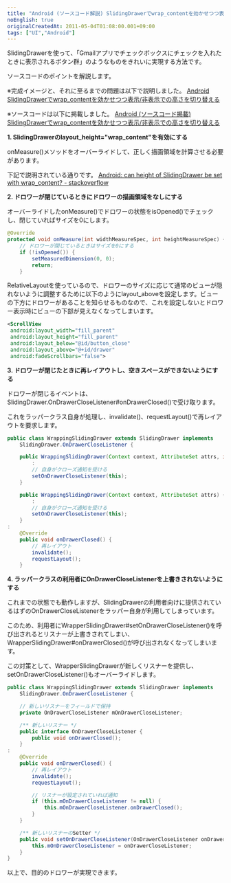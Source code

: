 ```yaml
---
title: "Android (ソースコード解説) SlidingDrawerでwrap_contentを効かせつつ表示/非表示での高さを切り替える"
noEnglish: true
originalCreatedAt: 2011-05-04T01:08:00.001+09:00
tags: ["UI","Android"]
---
```

SlidingDrawerを使って、「Gmailアプリでチェックボックスにチェックを入れたときに表示されるボタン群」のようなものをきれいに実現する方法です。

ソースコードのポイントを解説します。
<!--more-->
※完成イメージと、それに至るまでの問題は以下で説明しました。
[Android SlidingDrawerでwrap\_contentを効かせつつ表示/非表示での高さを切り替える](/ja/post/2011/05/android-slidingdrawerwrapcontent/)

※ソースコードは以下に掲載しました。
[Android (ソースコード掲載) SlidingDrawerでwrap\_contentを効かせつつ表示/非表示での高さを切り替える](/ja/post/2011/05/android-slidingdrawerwrapcontent_04/)

**1\. SlidingDrawerのlayout\_height="wrap\_content"を有効にする**

onMeasure()メソッドをオーバーライドして、正しく描画領域を計算させる必要があります。

下記で説明されている通りです。
[Android: can height of SlidingDrawer be set with wrap\_content? - stackoverflow](http://stackoverflow.com/questions/3654492/android-can-height-of-slidingdrawer-be-set-with-wrap-content/4265553#4265553)

**2\. ドロワーが閉じているときにドロワーの描画領域をなしにする**

オーバーライドしたonMeasure()でドロワーの状態をisOpened()でチェックし、閉じていればサイズを0にします。

```java
@Override
protected void onMeasure(int widthMeasureSpec, int heightMeasureSpec) {
    // ドロワーが閉じているときはサイズを0にする
    if (!isOpened()) {
        setMeasuredDimension(0, 0);
        return;
    }
```

RelativeLayoutを使っているので、ドロワーのサイズに応じて通常のビューが隠れないように調整するために以下のようにlayout\_aboveを設定します。ビューの下方にドロワーがあることを知らせるものなので、これを設定しないとドロワー表示時にビューの下部が見えなくなってしまいます。

```xml
<ScrollView
 android:layout_width="fill_parent"
 android:layout_height="fill_parent"
 android:layout_below="@id/button_close"
 android:layout_above="@+id/drawer"
 android:fadeScrollbars="false">
```

**3\. ドロワーが閉じたときに再レイアウトし、空きスペースができないようにする**

ドロワーが閉じるイベントは、SlidingDrawer.OnDrawerCloseListener#onDrawerClosed()で受け取ります。

これをラッパークラス自身が処理し、invalidate()、requestLayout()で再レイアウトを要求します。

```java
public class WrappingSlidingDrawer extends SlidingDrawer implements
    SlidingDrawer.OnDrawerCloseListener {

    public WrappingSlidingDrawer(Context context, AttributeSet attrs, int defStyle) {
        :
        // 自身がクローズ通知を受ける
        setOnDrawerCloseListener(this);
    }

    public WrappingSlidingDrawer(Context context, AttributeSet attrs) {
        :
        // 自身がクローズ通知を受ける
        setOnDrawerCloseListener(this);
    }
:
    @Override
    public void onDrawerClosed() {
        // 再レイアウト
        invalidate();
        requestLayout();
    }
```

**4\. ラッパークラスの利用者にOnDrawerCloseListenerを上書きされないようにする**

これまでの状態でも動作しますが、SlidingDrawerの利用者向けに提供されているはずのOnDrawerCloseListenerをラッパー自身が利用してしまっています。

このため、利用者にWrapperSlidingDrawer#setOnDrawerCloseListener()を呼び出されるとリスナーが上書きされてしまい、WrapperSlidingDrawer#onDrawerClosed()が呼び出されなくなってしまいます。

この対策として、WrapperSlidingDrawerが新しくリスナーを提供し、setOnDrawerCloseListener()もオーバーライドします。

```java
public class WrappingSlidingDrawer extends SlidingDrawer implements
    SlidingDrawer.OnDrawerCloseListener {

    // 新しいリスナーをフィールドで保持
    private OnDrawerCloseListener mOnDrawerCloseListener;

    /** 新しいリスナー */
    public interface OnDrawerCloseListener {
        public void onDrawerClosed();
    }
:
    @Override
    public void onDrawerClosed() {
        // 再レイアウト
        invalidate();
        requestLayout();

        // リスナーが設定されていれば通知
        if (this.mOnDrawerCloseListener != null) {
            this.mOnDrawerCloseListener.onDrawerClosed();
        }
    }

    /** 新しいリスナーのSetter */
    public void setOnDrawerCloseListener(OnDrawerCloseListener onDrawerCloseListener) {
        this.mOnDrawerCloseListener = onDrawerCloseListener;
    }
}
```

以上で、目的のドロワーが実現できます。

